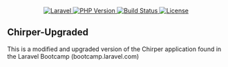 <!-- <p align="center"><a href="https://laravel.com" target="_blank"><img src="https://raw.githubusercontent.com/laravel/art/master/logo-lockup/5%20SVG/2%20CMYK/1%20Full%20Color/laravel-logolockup-cmyk-red.svg" width="400" alt="Laravel Logo"></a></p> -->

<p align="center">
    <a href="https://packagist.org/packages/laravel/framework">
        <img src="https://img.shields.io/badge/Laravel-v10.10-red?style=for-the-badge&logo=laravel" alt="Laravel" />
    </a>
    <a href="https://github.com/laravel/framework/actions">
        <img src="https://img.shields.io/badge/PHP-v8.1-blueviolet?style=for-the-badge&logo=php" alt="PHP Version" />
    </a>
    <a href="https://github.com/laravel/framework/actions">
        <img src="https://img.shields.io/badge/Tests-Pending-critical?style=for-the-badge&logo=php" alt="Build Status" />
    </a>
    <a href="https://packagist.org/packages/laravel/framework">
        <img src="https://img.shields.io/packagist/l/laravel/framework" alt="License" />
    </a>
</p>

## Chirper-Upgraded

This is a modified and upgraded version of the Chirper application found in the Laravel Bootcamp (bootcamp.laravel.com)

